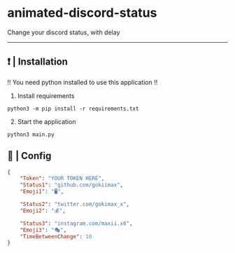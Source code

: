 # animated-discord-status
Change your discord status, with delay

---

## ❗️ | Installation

!! You need python installed to use this application !!

1. Install requirements
```
python3 -m pip install -r requirements.txt
```

2. Start the application
```
python3 main.py
```

## 📜 | Config
```json
{
    "Token": "YOUR TOKEN HERE",
    "Status1": "github.com/gokiimax",
    "Emoji1": "🖥",

    "Status2": "twitter.com/gokimax_x",
    "Emoji2": "💰",

    "Status3": "instagram.com/maxii.x6",
    "Emoji3": "🎭",
    "TimeBetweenChange": 10
}
```

